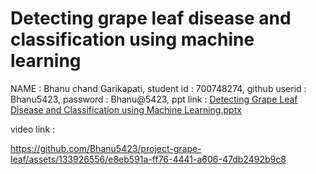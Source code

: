 # Detecting grape leaf disease and classification using machine learning 
NAME          : Bhanu chand Garikapati,
student id    : 700748274,
github userid : Bhanu5423,
password      : Bhanu@5423,
ppt link      : 
[Detecting Grape Leaf Disease and Classification using Machine Learning.pptx](https://github.com/Bhanu5423/project-grape-leaf/files/11785135/Detecting.Grape.Leaf.Disease.and.Classification.using.Machine.Learning.pptx)

video link     :
                
https://github.com/Bhanu5423/project-grape-leaf/assets/133926556/e8eb591a-ff76-4441-a606-47db2492b9c8






 
